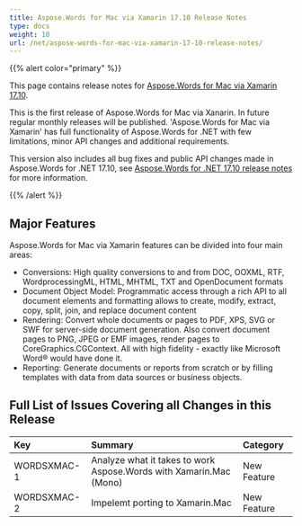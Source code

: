 ```yaml
---
title: Aspose.Words for Mac via Xamarin 17.10 Release Notes
type: docs
weight: 10
url: /net/aspose-words-for-mac-via-xamarin-17-10-release-notes/
---
```


{{% alert color="primary" %}} 

This page contains release notes for [Aspose.Words for Mac via Xamarin 17.10](https://downloads.aspose.com/words/macxamarin/new-releases/aspose.words-for-mac-via-xamarin-17.10/).

This is the first release of Aspose.Words for Mac via Xanarin. In future regular monthly releases will be published. 'Aspose.Words for Mac via Xamarin' has full functionality of Aspose.Words for .NET with few limitations, minor API changes and additional requirements.

This version also includes all bug fixes and public API changes made in Aspose.Words for .NET 17.10, see [Aspose.Words for .NET 17.10 release notes](/words/net/aspose-words-for-net-17-10-release-notes/) for more information.

{{% /alert %}} 
## **Major Features**
Aspose.Words for Mac via Xamarin features can be divided into four main areas:

- Conversions: High quality conversions to and from DOC, OOXML, RTF, WordprocessingML, HTML, MHTML, TXT and OpenDocument formats
- Document Object Model: Programmatic access through a rich API to all document elements and formatting allows to create, modify, extract, copy, split, join, and replace document content
- Rendering: Convert whole documents or pages to PDF, XPS, SVG or SWF for server-side document generation. Also convert document pages to PNG, JPEG or EMF images, render pages to CoreGraphics.CGContext. All with high fidelity - exactly like Microsoft Word® would have done it.
- Reporting: Generate documents or reports from scratch or by filling templates with data from data sources or business objects.

## **Full List of Issues Covering all Changes in this Release**

|**Key**|**Summary**|**Category**|
| :- | :- | :- |
|WORDSXMAC-1|Analyze what it takes to work Aspose.Words with Xamarin.Mac (Mono)|New Feature|
|WORDSXMAC-2|Impelemt porting to Xamarin.Mac|New Feature|


